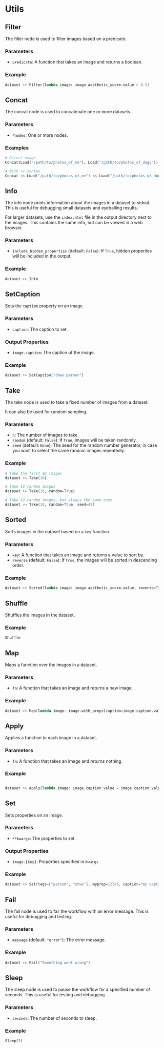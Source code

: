 # Utils

## Filter

The filter node is used to filter images based on a predicate.

### Parameters

- `predicate`: A function that takes an image and returns a boolean.

### Example

```python
dataset >> Filter(lambda image: image.aesthetic_score.value > 0.5)
```

## Concat

The concat node is used to concatenate one or more datasets.

### Parameters

- `*nodes`: One or more nodes.

### Examples

```python
# Direct usage
Concat(Load("/path/to/photos_of_me"), Load("/path/to/photos_of_dogs"))

# With << syntax
Concat << Load("/path/to/photos_of_me") << Load("/path/to/photos_of_dogs")
```

## Info

The info node prints information about the images in a dataset to stdout. This is useful for debugging small datasets and eyeballing results.

For larger datasets, use the `index.html` file in the output directory next to the images. This contains the same info, but can be viewed in a web browser.

### Parameters

- `include_hidden_properties` (default: `False`): If `True`, hidden properties will be included in the output.

### Example

```python
dataset >> Info
```

## SetCaption

Sets the `caption` property on an image.

### Parameters

- `caption`: The caption to set.

### Output Properties

- `image.caption`: The caption of the image.

### Example

```python
dataset >> SetCaption("ohwx person")
```

## Take 

The take node is used to take a fixed number of images from a dataset. 

It can also be used for random sampling.

### Parameters

- `n`: The number of images to take.
- `random` (default: `False`): If `True`, images will be taken randomly.
- `seed` (default: `None`): The seed for the random number generator, in case you want to select the same random images repeatedly.

### Example

```python
# Take the first 10 images
dataset >> Take(10)

# Take 10 random images
dataset >> Take(10, random=True)

# Take 10 random images, but always the same ones
dataset >> Take(10, random=True, seed=42)
```

## Sorted

Sorts images in the dataset based on a `key` function.

### Parameters

- `key`: A function that takes an image and returns a value to sort by.
- `reverse` (default: `False`): If `True`, the images will be sorted in descending order.

### Example

```python
dataset >> Sorted(lambda image: image.aesthetic_score.value, reverse=True)
```

## Shuffle

Shuffles the images in the dataset.

### Example

```python
Shuffle
```

## Map

Maps a function over the images in a dataset.

### Parameters

- `fn`: A function that takes an image and returns a new image.

### Example

```python
dataset >> Map(lambda image: image.with_props(caption=image.caption.value.upper()))
```

## Apply

Applies a function to each image in a dataset.

### Parameters

- `fn`: A function that takes an image and returns nothing.

### Example

```python

dataset >> Apply(lambda image: image.caption.value = image.caption.value.upper())
```

## Set

Sets properties on an image.

### Parameters

- `**kwargs`: The properties to set.

### Output Properties

- `image.{key}`: Properties specified in `kwargs`

### Example

```python
dataset >> Set(tags=["person", "ohwx"], myprop=12345, caption="my caption")
```

## Fail 

The fail node is used to fail the workflow with an error message. This is useful for debugging and testing.

### Parameters

- `message` (default: `"error"`): The error message.

### Example

```python
dataset >> Fail("Something went wrong")
```

## Sleep

The sleep node is used to pause the workflow for a specified number of seconds. This is useful for testing and debugging.

### Parameters

- `seconds`: The number of seconds to sleep.

### Example

```python
Sleep(5)
```


